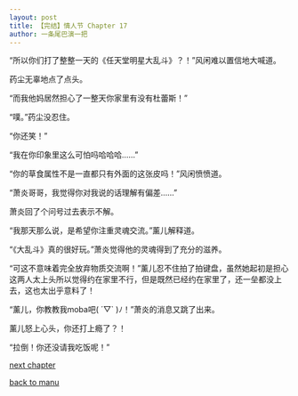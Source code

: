 ```yaml
---
layout: post
title: 【完结】情人节 Chapter 17
author: 一条尾巴演一把
---
```




“所以你们打了整整一天的《任天堂明星大乱斗》？！”风闲难以置信地大喊道。

药尘无辜地点了点头。

“而我他妈居然担心了一整天你家里有没有杜蕾斯！”

“噗。”药尘没忍住。

“你还笑！”

“我在你印象里这么可怕吗哈哈哈……”

“你的草食属性不是一直都只有外面的这张皮吗！”风闲愤愤道。



“萧炎哥哥，我觉得你对我说的话理解有偏差……”

萧炎回了个问号过去表示不解。

“我那天那么说，是希望你注重灵魂交流。”薰儿解释道。

“《大乱斗》真的很好玩。”萧炎觉得他的灵魂得到了充分的滋养。

“可这不意味着完全放弃物质交流啊！”薰儿忍不住拍了拍键盘，虽然她起初是担心这两人太上头所以觉得约在家里不行，但是既然已经约在家里了，还一垒都没上去，这也太出乎意料了！

“薰儿，你教教我moba吧( ´▽` )ﾉ！”萧炎的消息又跳了出来。

薰儿怒上心头，你还打上瘾了？！

“拉倒！你还没请我吃饭呢！”

[next chapter](https://allforyanchen.github.io/2020/07/18/post-22-cchapter-18.html)

[back to manu](https://allforyanchen.github.io/2020/07/18/post-22-.html)

